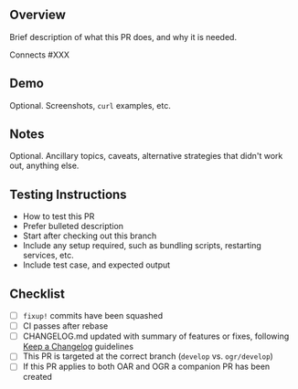 ## Overview

Brief description of what this PR does, and why it is needed.

Connects #XXX

## Demo

Optional. Screenshots, `curl` examples, etc.

## Notes

Optional. Ancillary topics, caveats, alternative strategies that didn't work out, anything else.

## Testing Instructions

* How to test this PR
* Prefer bulleted description
* Start after checking out this branch
* Include any setup required, such as bundling scripts, restarting services, etc.
* Include test case, and expected output

## Checklist

- [ ] `fixup!` commits have been squashed
- [ ] CI passes after rebase
- [ ] CHANGELOG.md updated with summary of features or fixes, following [Keep a Changelog](https://keepachangelog.com/en/1.0.0/) guidelines
- [ ] This PR is targeted at the correct branch (`develop` vs. `ogr/develop`)
- [ ] If this PR applies to both OAR and OGR a companion PR has been created
